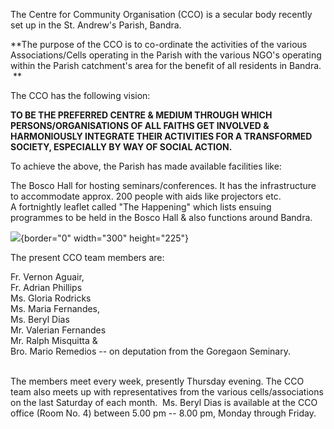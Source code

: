 The Centre for Community Organisation (CCO) is a secular body recently
set up in the St. Andrew's Parish, Bandra. 

**The purpose of the CCO is to co-ordinate the activities of the various
Associations/Cells operating in the Parish with the various NGO's
operating within the Parish catchment's area for the benefit of all
residents in Bandra.  **

The CCO has the following vision:

**TO BE THE PREFERRED CENTRE & MEDIUM THROUGH WHICH
PERSONS/ORGANISATIONS OF ALL FAITHS GET INVOLVED & HARMONIOUSLY
INTEGRATE THEIR ACTIVITIES FOR A TRANSFORMED SOCIETY, ESPECIALLY BY WAY
OF SOCIAL ACTION.**

To achieve the above, the Parish has made available facilities like: 

The Bosco Hall for hosting seminars/conferences. It has the
infrastructure to accommodate approx. 200 people with aids like
projectors etc.\
A fortnightly leaflet called "The Happening" which lists ensuing
programmes to be held in the Bosco Hall & also functions around Bandra.

![](CCO228SMGF.gif){border="0" width="300" height="225"}

The present CCO team members are:

Fr. Vernon Aguair,\
Fr. Adrian Phillips\
Ms. Gloria Rodricks\
Ms. Maria Fernandes,\
Ms. Beryl Dias\
Mr. Valerian Fernandes\
Mr. Ralph Misquitta &\
Bro. Mario Remedios -- on deputation from the Goregaon Seminary.

\
The members meet every week, presently Thursday evening. The CCO team
also meets up with representatives from the various cells/associations
on the last Saturday of each month.  Ms. Beryl Dias is available at the
CCO office (Room No. 4) between 5.00 pm -- 8.00 pm, Monday through
Friday.
